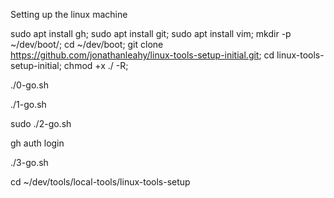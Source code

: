 Setting up the linux machine

sudo apt install gh;
sudo apt install git;
sudo apt install vim;
mkdir -p ~/dev/boot/;
cd ~/dev/boot;
git clone https://github.com/jonathanleahy/linux-tools-setup-initial.git;
cd linux-tools-setup-initial;
chmod +x ./ -R;

./0-go.sh

./1-go.sh

sudo ./2-go.sh

gh auth login

./3-go.sh

cd ~/dev/tools/local-tools/linux-tools-setup
